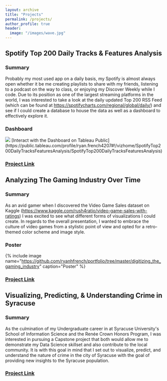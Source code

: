 ```yaml
---
layout: archive
title: "Projects"
permalink: /projects/
author_profile: true
header:
  image: "/images/wave.jpg"
---
```

## Spotify Top 200 Daily Tracks & Features Analysis

### Summary
Probably my most used app on a daily basis, my Spotify is almost always open whether it be me creating playlists to share with my friends, listening to a podcast on the way to class, or enjoying my Discover Weekly while I code. Due to its position as one of the largest streaming platforms in the world, I was interested to take a look at the daily updated Top 200 RSS Feed (which can be found at https://spotifycharts.com/regional/global/daily/) and see if I could create a database to house the data as well as a dashboard to effectively explore it.

### Dashboard
<img src="https://github.com/ryanhfrench/spotify_dashboard/blob/master/dashboard_image.png">
[Interact with the Dashboard on Tableau Public](https://public.tableau.com/profile/ryan.french4207#!/vizhome/SpotifyTop200DailyTracksFeaturesAnalysis/SpotifyTop200DailyTracksFeaturesAnalysis)

### [Project Link](https://github.com/ryanhfrench/portfolio/tree/master/spotify_analytics_dashboard)

## Analyzing The Gaming Industry Over Time

### Summary
As an avid gamer when I discovered the Video Game Sales dataset on Kaggle (https://www.kaggle.com/rush4ratio/video-game-sales-with-ratings) I was excited to see what different forms of visualizations I could create. In regards to the overall presentation, I wanted to embrace the culture of video games from a stylistic point of view and opted for a retro-themed color scheme and image style.

### Poster
{% include image name="https://github.com/ryanhfrench/portfolio/tree/master/digitizing_the_gaming_industry" caption="Poster" %}

### [Project Link](https://github.com/ryanhfrench/portfolio/tree/master/digitizing_the_gaming_industry)

## Visualizing, Predicting, & Understanding Crime in Syracuse

### Summary
As the culmination of my Undergraduate career in at Syracuse University's School of Information Science and the Renée Crown Honors Program, I was interested in pursuing a Capstone project that both would allow me to demonstrate my Data Science skillset and also contribute to the local community. It is with this goal in mind that I set out to visualize, predict, and understand the nature of crime in the city of Syracuse with the goal of providing new insights to the Syracuse population.

### [Project Link](https://github.com/ryanhfrench/portfolio/tree/master/visualizing_predicting_understanding_crime_in_syracuse)
